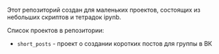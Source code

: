 Этот репозиторий создан для маленьких проектов, состоящих из небольших скриптов и тетрадок ipynb.

Список проектов в репозитории:
- `short_posts` - проект о создании коротких постов для группы в ВК
